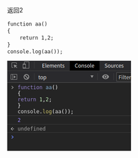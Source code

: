 返回2

    function aa()
    {
        return 1,2;
    }
    console.log(aa());
    
![debugger](../../img/55.png)